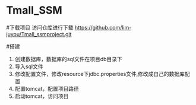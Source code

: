 # Tmall_SSM

#下载项目
访问仓库进行下载
https://github.com/lim-juyou/Tmall_ssmproject.git

#搭建
1. 创建数据库，数据库的sql文件在项目db目录下
2. 导入sql文件
3. 修改配置文件，修改resource下jdbc.properties文件,修改成自己的数据库配置
4. 配置tomcat，配置项目路径
5. 启动tomcat，访问项目



